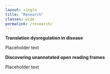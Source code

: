 ```yaml
---
layout: single
title: "Research"
classes: wide
permalink: /research/
---
```

**Translation dysregulation in disease**

Placeholder text


**Discovering unannotated open reading frames**

Placeholder text


